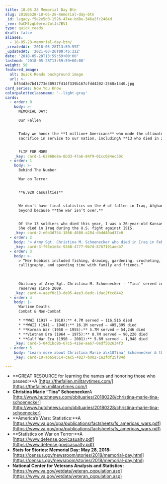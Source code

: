 ```yaml
---
title: 18.05.28 Memorial Day Btn
slug: 20180528-18-05-28-memorial-day-btn
_id: legacy-f5e2e5d0-1526-474e-bd8e-346a2fc2484d
_rev: 0aCMfzqL0erea7otJs7BV1
type: quick_reads
draft: false
aliases:
  - 18-05-28-memorial-day-btn/
_createdAt: '2018-05-28T13:59:59Z'
_updatedAt: '2021-03-26T00:45:32Z'
date: '2018-05-28T13:59:59+00:00'
lastmod: '2018-05-28T13:59:59+00:00'
weight: 50
featured_image:
  alt: Quick Reads background image
  url: >-
    bf54d3e7b41773e30937f414f339b167cfdd4202-2560x1440.jpg
card_series: Now You Know
colorpaletteclassname: '--light-gray'
cards:
  - order: 0
    body: >-
      MEMORIAL DAY:  

      Our Fallen


      Today we honor the **1 million+ Americans** who made the ultimate
      sacrifice in service to our nation, includingA **13 who died in 2018**.


      FLIP FOR MORE
    _key: card-1-62968e8a-8bd3-47a6-84f9-01cc684ec30c
  - order: 1
    body: >-
      Behind The Number  

      War on Terror


      **6,920 casualties**


      We don’t have final statistics on the # of fallen in Iraq, Afghanistan and
      beyond because **the war isn’t over.**


      Of the 13 soldiers who died this year, 1 was a 26-year-old Kansas woman.
      She died in Iraq during the U.S. fight against ISIS.
    _key: card-2-e0a3d754-1866-4686-a284-dbdd40ad37e0
  - order: 2
    body: '> Army Sgt. Christina M. Schoenecker who died in Iraq in February.'
    _key: card-3-f95e1e8c-9268-4777-9b7d-8767191aedb7
  - order: 3
    body: >-
      > “Her hobbies included fishing, drawing, gardening, crocheting,
      calligraphy, and spending time with family and friends.”  
        
        
        
      Obituary of Army Sgt. Christina M. Schoenecker - 'Tina' served in the Army
      reserves since 2009.
    _key: card-4-aeef0c13-de05-4ee3-8edc-1dac2fcc8442
  - order: 4
    body: |-
      Wartime Deaths  
      Combat & Non-Combat

      * **WWI (1917 – 1918):** 4.7M served – 116,516 died
      * **WWII (1941 – 1946):** 16.1M served – 405,399 died
      * **Korean War (1950 – 1955):** 5.7M served – 54,246 died
      * **Vietnam Era (1964 – 1975):** 8.7M served – 90,220 died
      * **Gulf War Era (1990 – 2001):** 5.6M served – 1,948 died
    _key: card-5-04d1bc9b-67c5-416e-aa67-0edf502634f3
  - order: 5
    body: "Learn more about Christina Marie a\x18Tina’ Schoenecker & the 12 others who died in service to our nation this year. Memorial Day honors those who died serving, specifically those who died in combat.\n\n[view sources](https://smarthernews.com/18-05-28-memorial-day-btn/)"
    _key: card-10-ab65e514-cac5-4827-b002-1e2fdf25f84d

---
```

* **GREAT RESOURCE for learning the names and honoring those who passed:**A [https://thefallen.militarytimes.com/](https://thefallen.militarytimes.com/)
* **Christina Marie “Tina” Schoenecker**A [http://www.hutchnews.com/obituaries/20180228/christina-marie-tina-schoenecker](http://www.hutchnews.com/obituaries/20180228/christina-marie-tina-schoenecker)
* **America’s Wars: Statistics:**A [https://www.va.gov/opa/publications/factsheets/fs_americas_wars.pdf](https://www.va.gov/opa/publications/factsheets/fs_americas_wars.pdf)
* **Statistics on War on Terror:**A [https://www.defense.gov/casualty.pdf](https://www.defense.gov/casualty.pdf)
* **Stats for Stories: Memorial Day: May 28, 2018:** [https://census.gov/newsroom/stories/2018/memorial-day.html](https://census.gov/newsroom/stories/2018/memorial-day.html)
* **National Center for Veterans Analysis and Statistics:** [https://www.va.gov/vetdata/veteran_population.asp](https://www.va.gov/vetdata/veteran_population.asp)